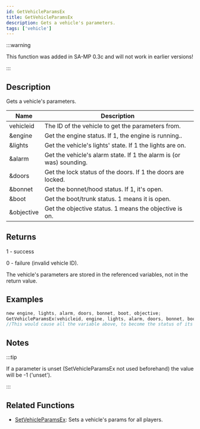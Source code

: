 ```yaml
---
id: GetVehicleParamsEx
title: GetVehicleParamsEx
description: Gets a vehicle's parameters.
tags: ['vehicle']
---
```


:::warning

This function was added in SA-MP 0.3c  and will not work in earlier versions!

:::

## Description

Gets a vehicle's parameters.


| Name | Description |
|------|-------------|
|vehicleid | The ID of the vehicle to get the parameters from.|
|&engine | Get the engine status. If 1, the engine is running..|
|&lights | Get the vehicle's lights' state. If 1 the lights are on.|
|&alarm | Get the vehicle's alarm state. If 1 the alarm is (or was) sounding.|
|&doors | Get the lock status of the doors. If 1 the doors are locked.|
|&bonnet | Get the bonnet/hood status. If 1, it's open.|
|&boot | Get the boot/trunk status. 1 means it is open.|
|&objective | Get the objective status. 1 means the objective is on.|


## Returns

 1 - success

 0 - failure (invalid vehicle ID).

 The vehicle's parameters are stored in the referenced variables, not in the return value.


## Examples


```c
new engine, lights, alarm, doors, bonnet, boot, objective;
GetVehicleParamsEx(vehicleid, engine, lights, alarm, doors, bonnet, boot, objective);
//This would cause all the variable above, to become the status of its subject.
```


## Notes

:::tip

If a parameter is unset (SetVehicleParamsEx not used beforehand) the value will be -1 ('unset').

:::


## Related Functions


-  [SetVehicleParamsEx](../functions/SetVehicleParamsEx.md): Sets a vehicle's params for all players.